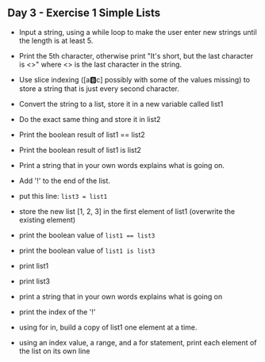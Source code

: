 ## Day 3 - Exercise 1 Simple Lists

* Input a string, using a while loop to make the user enter new strings until the length is at least 5.

* Print the 5th character, otherwise print "It's short, but the last character is <>" where <> is the last character in the string.

* Use slice indexing ([a:b:c] possibly with some of the values missing) to store a string that is just
every second character.

* Convert the string to a list, store it in a new variable called list1

* Do the exact same thing and store it in list2

* Print the boolean result of list1 == list2

* Print the boolean result of list1 is list2

* Print a string that in your own words explains what is going on.

* Add '!' to the end of the list.

* put this line: ``` list3 = list1 ```

* store the new list [1, 2, 3] in the first element of list1 (overwrite the existing element)

* print the boolean value of ``` list1 == list3 ```

* print the boolean value of ``` list1 is list3 ```

* print list1

* print list3

* print a string that in your own words explains what is going on

* print the index of the '!'

* using for in, build a copy of list1 one element at a time.

* using an index value, a range, and a for statement, print each element of the list on its own line